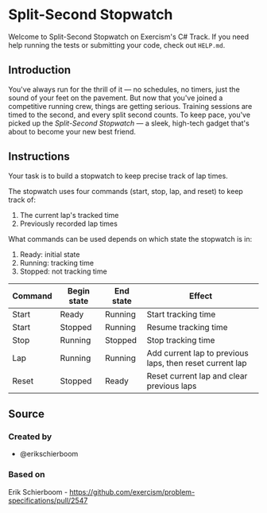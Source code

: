 # Split-Second Stopwatch

Welcome to Split-Second Stopwatch on Exercism's C# Track.
If you need help running the tests or submitting your code, check out `HELP.md`.

## Introduction

You've always run for the thrill of it — no schedules, no timers, just the sound of your feet on the pavement.
But now that you've joined a competitive running crew, things are getting serious.
Training sessions are timed to the second, and every split second counts.
To keep pace, you've picked up the _Split-Second Stopwatch_ — a sleek, high-tech gadget that's about to become your new best friend.

## Instructions

Your task is to build a stopwatch to keep precise track of lap times.

The stopwatch uses four commands (start, stop, lap, and reset) to keep track of:

1. The current lap's tracked time
2. Previously recorded lap times

What commands can be used depends on which state the stopwatch is in:

1. Ready: initial state
2. Running: tracking time
3. Stopped: not tracking time

| Command | Begin state | End state | Effect                                                   |
| ------- | ----------- | --------- | -------------------------------------------------------- |
| Start   | Ready       | Running   | Start tracking time                                      |
| Start   | Stopped     | Running   | Resume tracking time                                     |
| Stop    | Running     | Stopped   | Stop tracking time                                       |
| Lap     | Running     | Running   | Add current lap to previous laps, then reset current lap |
| Reset   | Stopped     | Ready     | Reset current lap and clear previous laps                |

## Source

### Created by

- @erikschierboom

### Based on

Erik Schierboom - https://github.com/exercism/problem-specifications/pull/2547